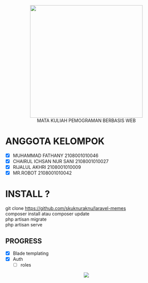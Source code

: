 <p align="center">
<img src="https://usk.ac.id/assets/2022/08/unsyiah.png" width="350" > <br>
MATA KULIAH PEMOGRAMAN BERBASIS WEB
</p>

# ANGGOTA KELOMPOK
- [x] MUHAMMAD FATHANY 2108001010046
- [x] CHAIRUL ICHSAN NUR SANI 2108001010027
- [x] RIJALUL AKHRI 2108001010009
- [x] MR.ROBOT 2108001010042

# INSTALL ?
git clone https://github.com/skuknuraknu/laravel-memes<br>
composer install atau composer update<br>
php artisan migrate<br>
php artisan serve<br>

## PROGRESS
- [x] Blade templating
- [x] Auth 
    - [ ] roles

<p align="center">
<img src="https://64.media.tumblr.com/b061c7959ce192af7aa50a771340b496/tumblr_mlp0eea0ZA1s51nvto1_500.gif">
</p>
